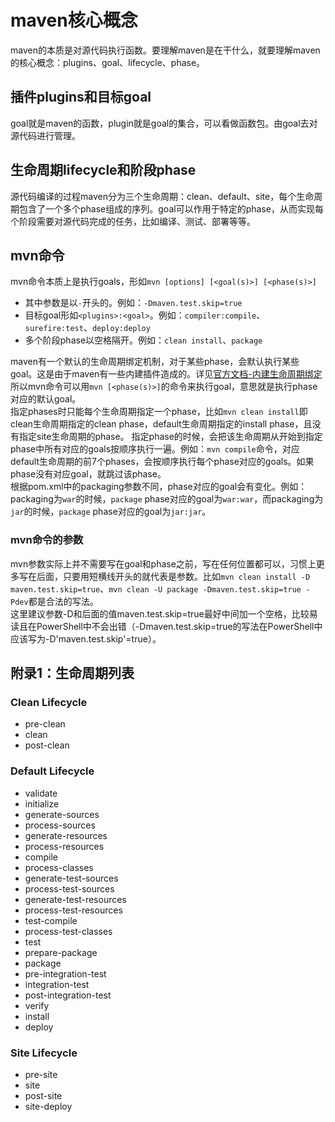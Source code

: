 # maven核心概念

maven的本质是对源代码执行函数。要理解maven是在干什么，就要理解maven的核心概念：plugins、goal、lifecycle、phase。

## 插件plugins和目标goal

goal就是maven的函数，plugin就是goal的集合，可以看做函数包。由goal去对源代码进行管理。  

## 生命周期lifecycle和阶段phase

源代码编译的过程maven分为三个生命周期：clean、default、site，每个生命周期包含了一个多个phase组成的序列。goal可以作用于特定的phase，从而实现每个阶段需要对源代码完成的任务，比如编译、测试、部署等等。

## mvn命令

mvn命令本质上是执行goals，形如`mvn [options] [<goal(s)>] [<phase(s)>]`

* 其中参数是以`-`开头的。例如：`-Dmaven.test.skip=true`
* 目标goal形如`<plugins>:<goal>`。例如：`compiler:compile`、`surefire:test`、`deploy:deploy`
* 多个阶段phase以空格隔开。例如：`clean install`、`package`

maven有一个默认的生命周期绑定机制，对于某些phase，会默认执行某些goal。这是由于maven有一些内建插件造成的。详见[官方文档-内建生命周期绑定](https://maven.apache.org/guides/introduction/introduction-to-the-lifecycle.html#built-in-lifecycle-bindings)  
所以mvn命令可以用`mvn [<phase(s)>]`的命令来执行goal，意思就是执行phase对应的默认goal。    
指定phases时只能每个生命周期指定一个phase，比如`mvn clean install`即clean生命周期指定的clean phase，default生命周期指定的install phase，且没有指定site生命周期的phase。
指定phase的时候，会把该生命周期从开始到指定phase中所有对应的goals按顺序执行一遍。例如：`mvn compile`命令，对应default生命周期的前7个phases，会按顺序执行每个phase对应的goals。如果phase没有对应goal，就跳过该phase。  
根据pom.xml中的packaging参数不同，phase对应的goal会有变化。例如：packaging为`war`的时候，`package` phase对应的goal为`war:war`，而packaging为`jar`的时候，`package` phase对应的goal为`jar:jar`。

### mvn命令的参数

mvn参数实际上并不需要写在goal和phase之前，写在任何位置都可以，习惯上更多写在后面，只要用短横线开头的就代表是参数。比如`mvn clean install -D maven.test.skip=true`、`mvn clean -U package -Dmaven.test.skip=true -Pdev`都是合法的写法。  
这里建议参数-D和后面的值maven.test.skip=true最好中间加一个空格，比较易读且在PowerShell中不会出错（-Dmaven.test.skip=true的写法在PowerShell中应该写为-D'maven.test.skip'=true）。

## 附录1：生命周期列表

### Clean Lifecycle

* pre-clean
* clean
* post-clean

### Default Lifecycle

* validate
* initialize
* generate-sources
* process-sources
* generate-resources
* process-resources
* compile
* process-classes
* generate-test-sources
* process-test-sources
* generate-test-resources
* process-test-resources
* test-compile
* process-test-classes
* test
* prepare-package
* package
* pre-integration-test
* integration-test
* post-integration-test
* verify
* install
* deploy
  
### Site Lifecycle

* pre-site
* site
* post-site
* site-deploy

